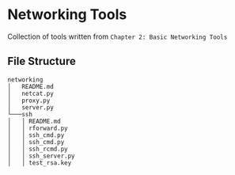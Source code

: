 # Networking Tools

Collection of tools written from `Chapter 2: Basic Networking Tools`

## File Structure

```
networking
│   README.md
│   netcat.py    
│   proxy.py
│   server.py
└───ssh
│   │ README.md
│   │ rforward.py
│   │ ssh_cmd.py
│   │ ssh_cmd.py
│   │ ssh_rcmd.py
│   │ ssh_server.py
│   │ test_rsa.key
```
